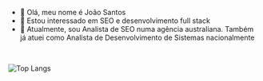 - 👋 Olá, meu nome é João Santos
- 🧠 Estou interessado em SEO e desenvolvimento full stack
- 💼 Atualmente, sou Analista de SEO numa agência australiana. Também já atuei como Analista de Desenvolvimento de Sistemas nacionalmente

<br/>

![Top Langs](https://github-readme-stats.vercel.app/api/top-langs/?username=joaosantos-dev)
